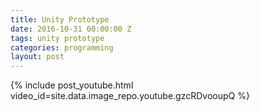 ```yaml
---
title: Unity Prototype
date: 2016-10-31 00:00:00 Z
tags: unity prototype
categories: programming 
layout: post
---
```


{% include post_youtube.html video_id=site.data.image_repo.youtube.gzcRDvooupQ %}
